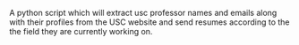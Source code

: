 A python script which will extract usc professor names and emails along with their profiles from the USC website and send resumes according to the the field they are currently working on.
